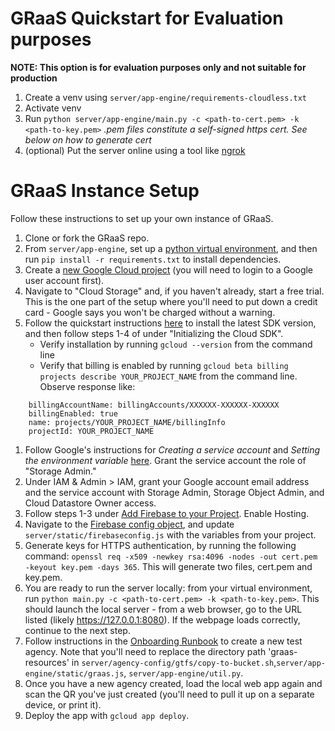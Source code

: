 GRaaS Quickstart for Evaluation purposes
========================================

**NOTE: This option is for evaluation purposes only and not suitable for production**

1. Create a venv using `server/app-engine/requirements-cloudless.txt`
1. Activate venv
1. Run `python server/app-engine/main.py -c <path-to-cert.pem> -k <path-to-key.pem>` _.pem files constitute a self-signed https cert. See below on how to generate cert_
1. (optional) Put the server online using a tool like [ngrok](https://www.ngrok.com)

GRaaS Instance Setup
====================
Follow these instructions to set up your own instance of GRaaS.

1. Clone or fork the GRaaS repo.
1. From `server/app-engine`, set up a [python virtual environment](https://docs.python.org/3/library/venv.html), and then run `pip install -r requirements.txt` to install dependencies.
1. Create a [new Google Cloud project](http://console.cloud.google.com) (you will need to login to a Google user account first).
1. Navigate to "Cloud Storage" and, if you haven't already, start a free trial. This is the one part of the setup where you'll need to put down a credit card - Google says you won't be charged without a warning.
1. Follow the quickstart instructions [here](http://cloud.google.com/sdk/docs/quickstart) to install the latest SDK version, and then follow steps 1-4 of under "Initializing the Cloud SDK".
    - Verify installation by running `gcloud --version` from the command line
    - Verify that billing is enabled by running `gcloud beta billing projects describe YOUR_PROJECT_NAME` from the command line. Observe response like:

```
    billingAccountName: billingAccounts/XXXXXX-XXXXXX-XXXXXX
    billingEnabled: true
    name: projects/YOUR_PROJECT_NAME/billingInfo
    projectId: YOUR_PROJECT_NAME
```

1. Follow Google's instructions for *Creating a service account* and *Setting the environment variable* [here](http://cloud.google.com/docs/authentication/getting-started). Grant the service account the role of "Storage Admin."
1. Under IAM & Admin > IAM, grant your Google account email address and the service account with Storage Admin, Storage Object Admin, and Cloud Datastore Owner access.
1. Follow steps 1-3 under [Add Firebase to your Project](https://firebase.google.com/docs/web/setup?authuser=0). Enable Hosting.
1. Navigate to the [Firebase config object](http://firebase.google.com/docs/web/learn-more#config-object), and update `server/static/firebaseconfig.js` with the variables from your project.
1. Generate keys for HTTPS authentication, by running the following command:
`openssl req -x509 -newkey rsa:4096 -nodes -out cert.pem -keyout key.pem -days 365`. This will generate two files, cert.pem and key.pem.
1. You are ready to run the server locally: from your virtual environment, run  `python main.py -c <path-to-cert.pem> -k <path-to-key.pem>`. This should launch the local server - from a web browser, go to the URL listed (likely https://127.0.0.1:8080). If the webpage loads correctly, continue to the next step.
1. Follow instructions in the [Onboarding Runbook](server/onboarding-runbook.md) to create a new test agency. Note that you'll need to replace the directory path 'graas-resources' in `server/agency-config/gtfs/copy-to-bucket.sh`,`server/app-engine/static/graas.js`, `server/app-engine/util.py`.
1. Once you have a new agency created, load the local web app again and scan the QR you've just created (you'll need to pull it up on a separate device, or print it).
1. Deploy the app with `gcloud app deploy`.

